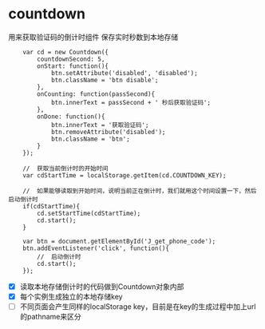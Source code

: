 # countdown

用来获取验证码的倒计时组件 保存实时秒数到本地存储

````
    var cd = new Countdown({
        countdownSecond: 5,
        onStart: function(){
            btn.setAttribute('disabled', 'disabled');
            btn.className = 'btn disable';
        },
        onCounting: function(passSecond){
            btn.innerText = passSecond + ' 秒后获取验证码';
        },
        onDone: function(){
            btn.innerText = '获取验证码';
            btn.removeAttribute('disabled');
            btn.className = 'btn';
        }
    });

    //  获取当前倒计时的开始时间
    var cdStartTime = localStorage.getItem(cd.COUNTDOWN_KEY);

    //  如果能够读取到开始时间，说明当前正在倒计时，我们就用这个时间设置一下，然后启动倒计时
    if(cdStartTime){
        cd.setStartTime(cdStartTime);
        cd.start();
    }

    var btn = document.getElementById('J_get_phone_code');
    btn.addEventListener('click', function(){
        //  启动倒计时
        cd.start();
    });

````

 - [x] 读取本地存储倒计时的代码做到Countdown对象内部
 - [x] 每个实例生成独立的本地存储key
 - [ ] 不同页面会产生同样的localStorage key，目前是在key的生成过程中加上url的pathname来区分